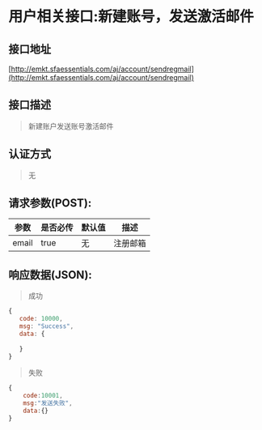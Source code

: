 # 用户相关接口:新建账号，发送激活邮件

## 接口地址

[http://emkt.sfaessentials.com/aj/account/sendregmail](http://emkt.sfaessentials.com/aj/account/sendregmail)

## 接口描述

> 新建账户发送账号激活邮件

## 认证方式

> 无

## 请求参数(POST):

| 参数 | 是否必传 | 默认值 |  描述 | 
| ---- | ----- | ----- | ----- | 
| email | true | 无 | 注册邮箱 | 


## 响应数据(JSON):
> 成功

```javascript
{
   code: 10000,
   msg: "Success",
   data: {
      
   }
}
```
> 失败 

```javascript
{
    code:10001,
    msg:"发送失败",
    data:{}
}
```
